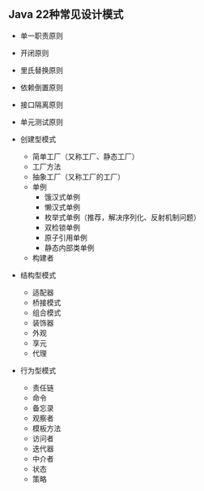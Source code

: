 ## Java 22种常见设计模式

* 单一职责原则
* 开闭原则
* 里氏替换原则
* 依赖倒置原则
* 接口隔离原则
* 单元测试原则
* 创建型模式

  * 简单工厂（又称工厂、静态工厂）
  * 工厂方法
  * 抽象工厂（又称工厂的工厂）
  * 单例
    * 饿汉式单例
    * 懒汉式单例
    * 枚举式单例（推荐，解决序列化、反射机制问题）
    * 双检锁单例
    * 原子引用单例
    * 静态内部类单例
  * 构建者
* 结构型模式

  * 适配器
  * 桥接模式
  * 组合模式
  * 装饰器
  * 外观
  * 享元
  * 代理
* 行为型模式

  * 责任链
  * 命令
  * 备忘录
  * 观察者
  * 模板方法
  * 访问者
  * 迭代器
  * 中介者
  * 状态
  * 策略
